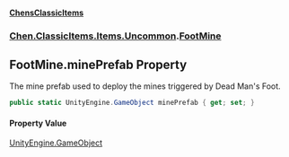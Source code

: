 #### [ChensClassicItems](index 'index')
### [Chen.ClassicItems.Items.Uncommon](Chen_ClassicItems_Items_Uncommon 'Chen.ClassicItems.Items.Uncommon').[FootMine](Chen_ClassicItems_Items_Uncommon_FootMine 'Chen.ClassicItems.Items.Uncommon.FootMine')
## FootMine.minePrefab Property
The mine prefab used to deploy the mines triggered by Dead Man's Foot.  
```csharp
public static UnityEngine.GameObject minePrefab { get; set; }
```
#### Property Value
[UnityEngine.GameObject](https://docs.microsoft.com/en-us/dotnet/api/UnityEngine.GameObject 'UnityEngine.GameObject')
